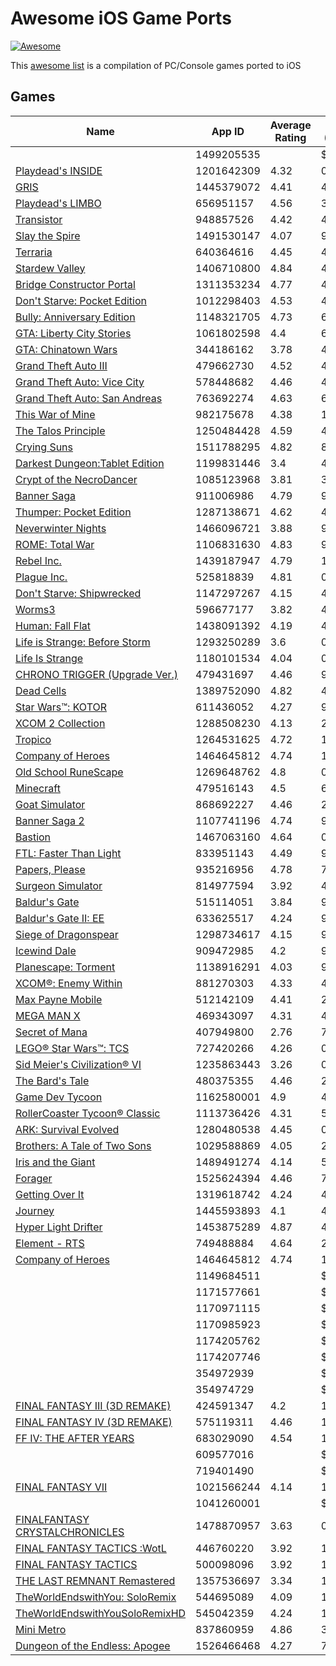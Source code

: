 # Awesome iOS Game Ports

[![Awesome](https://awesome.re/badge.svg)](https://awesome.re)

This [awesome list](https://github.com/sindresorhus/awesome#readme) is a compilation of PC/Console games ported to iOS

## Games

Name | App ID | Average Rating | Price (USD)
--- | --- | --- | ---
[](https://apps.apple.com/ie/app/thronebreaker/id1499205535) | 1499205535 |  | $ 
[Playdead's INSIDE](https://apps.apple.com/ie/app/thronebreaker/id1201642309) | 1201642309 | 4.32 | 0.0$ 
[GRIS](https://apps.apple.com/ie/app/thronebreaker/id1445379072) | 1445379072 | 4.41 | 4.99$ 
[Playdead's LIMBO](https://apps.apple.com/ie/app/thronebreaker/id656951157) | 656951157 | 4.56 | 3.99$ 
[Transistor](https://apps.apple.com/ie/app/thronebreaker/id948857526) | 948857526 | 4.42 | 4.99$ 
[Slay the Spire](https://apps.apple.com/ie/app/thronebreaker/id1491530147) | 1491530147 | 4.07 | 9.99$ 
[Terraria](https://apps.apple.com/ie/app/thronebreaker/id640364616) | 640364616 | 4.45 | 4.99$ 
[Stardew Valley](https://apps.apple.com/ie/app/thronebreaker/id1406710800) | 1406710800 | 4.84 | 4.99$ 
[Bridge Constructor Portal](https://apps.apple.com/ie/app/thronebreaker/id1311353234) | 1311353234 | 4.77 | 4.99$ 
[Don't Starve: Pocket Edition](https://apps.apple.com/ie/app/thronebreaker/id1012298403) | 1012298403 | 4.53 | 4.99$ 
[Bully: Anniversary Edition](https://apps.apple.com/ie/app/thronebreaker/id1148321705) | 1148321705 | 4.73 | 6.99$ 
[GTA: Liberty City Stories](https://apps.apple.com/ie/app/thronebreaker/id1061802598) | 1061802598 | 4.4 | 6.99$ 
[GTA: Chinatown Wars](https://apps.apple.com/ie/app/thronebreaker/id344186162) | 344186162 | 3.78 | 4.99$ 
[Grand Theft Auto III](https://apps.apple.com/ie/app/thronebreaker/id479662730) | 479662730 | 4.52 | 4.99$ 
[Grand Theft Auto: Vice City](https://apps.apple.com/ie/app/thronebreaker/id578448682) | 578448682 | 4.46 | 4.99$ 
[Grand Theft Auto: San Andreas](https://apps.apple.com/ie/app/thronebreaker/id763692274) | 763692274 | 4.63 | 6.99$ 
[This War of Mine](https://apps.apple.com/ie/app/thronebreaker/id982175678) | 982175678 | 4.38 | 13.99$ 
[The Talos Principle](https://apps.apple.com/ie/app/thronebreaker/id1250484428) | 1250484428 | 4.59 | 4.99$ 
[Crying Suns](https://apps.apple.com/ie/app/thronebreaker/id1511788295) | 1511788295 | 4.82 | 8.99$ 
[Darkest Dungeon:Tablet Edition](https://apps.apple.com/ie/app/thronebreaker/id1199831446) | 1199831446 | 3.4 | 4.99$ 
[Crypt of the NecroDancer](https://apps.apple.com/ie/app/thronebreaker/id1085123968) | 1085123968 | 3.81 | 3.99$ 
[Banner Saga](https://apps.apple.com/ie/app/thronebreaker/id911006986) | 911006986 | 4.79 | 9.99$ 
[Thumper: Pocket Edition](https://apps.apple.com/ie/app/thronebreaker/id1287138671) | 1287138671 | 4.62 | 4.99$ 
[Neverwinter Nights](https://apps.apple.com/ie/app/thronebreaker/id1466096721) | 1466096721 | 3.88 | 9.99$ 
[ROME: Total War](https://apps.apple.com/ie/app/thronebreaker/id1106831630) | 1106831630 | 4.83 | 9.99$ 
[Rebel Inc.](https://apps.apple.com/ie/app/thronebreaker/id1439187947) | 1439187947 | 4.79 | 1.99$ 
[Plague Inc.](https://apps.apple.com/ie/app/thronebreaker/id525818839) | 525818839 | 4.81 | 0.99$ 
[Don't Starve: Shipwrecked](https://apps.apple.com/ie/app/thronebreaker/id1147297267) | 1147297267 | 4.15 | 4.99$ 
[Worms3](https://apps.apple.com/ie/app/thronebreaker/id596677177) | 596677177 | 3.82 | 4.99$ 
[Human: Fall Flat](https://apps.apple.com/ie/app/thronebreaker/id1438091392) | 1438091392 | 4.19 | 4.99$ 
[Life is Strange: Before Storm](https://apps.apple.com/ie/app/thronebreaker/id1293250289) | 1293250289 | 3.6 | 0.0$ 
[Life Is Strange](https://apps.apple.com/ie/app/thronebreaker/id1180101534) | 1180101534 | 4.04 | 0.0$ 
[CHRONO TRIGGER (Upgrade Ver.)](https://apps.apple.com/ie/app/thronebreaker/id479431697) | 479431697 | 4.46 | 9.99$ 
[Dead Cells](https://apps.apple.com/ie/app/thronebreaker/id1389752090) | 1389752090 | 4.82 | 4.99$ 
[Star Wars™: KOTOR](https://apps.apple.com/ie/app/thronebreaker/id611436052) | 611436052 | 4.27 | 9.99$ 
[XCOM 2 Collection](https://apps.apple.com/ie/app/thronebreaker/id1288508230) | 1288508230 | 4.13 | 24.99$ 
[Tropico](https://apps.apple.com/ie/app/thronebreaker/id1264531625) | 1264531625 | 4.72 | 11.99$ 
[Company of Heroes](https://apps.apple.com/ie/app/thronebreaker/id1464645812) | 1464645812 | 4.74 | 13.99$ 
[Old School RuneScape](https://apps.apple.com/ie/app/thronebreaker/id1269648762) | 1269648762 | 4.8 | 0.0$ 
[Minecraft](https://apps.apple.com/ie/app/thronebreaker/id479516143) | 479516143 | 4.5 | 6.99$ 
[Goat Simulator](https://apps.apple.com/ie/app/thronebreaker/id868692227) | 868692227 | 4.46 | 2.99$ 
[Banner Saga 2](https://apps.apple.com/ie/app/thronebreaker/id1107741196) | 1107741196 | 4.74 | 9.99$ 
[Bastion](https://apps.apple.com/ie/app/thronebreaker/id1467063160) | 1467063160 | 4.64 | 0.0$ 
[FTL: Faster Than Light](https://apps.apple.com/ie/app/thronebreaker/id833951143) | 833951143 | 4.49 | 9.99$ 
[Papers, Please](https://apps.apple.com/ie/app/thronebreaker/id935216956) | 935216956 | 4.78 | 7.99$ 
[Surgeon Simulator](https://apps.apple.com/ie/app/thronebreaker/id814977594) | 814977594 | 3.92 | 4.99$ 
[Baldur's Gate](https://apps.apple.com/ie/app/thronebreaker/id515114051) | 515114051 | 3.84 | 9.99$ 
[Baldur's Gate II: EE](https://apps.apple.com/ie/app/thronebreaker/id633625517) | 633625517 | 4.24 | 9.99$ 
[Siege of Dragonspear](https://apps.apple.com/ie/app/thronebreaker/id1298734617) | 1298734617 | 4.15 | 9.99$ 
[Icewind Dale](https://apps.apple.com/ie/app/thronebreaker/id909472985) | 909472985 | 4.2 | 9.99$ 
[Planescape: Torment](https://apps.apple.com/ie/app/thronebreaker/id1138916291) | 1138916291 | 4.03 | 9.99$ 
[XCOM®: Enemy Within](https://apps.apple.com/ie/app/thronebreaker/id881270303) | 881270303 | 4.33 | 4.99$ 
[Max Payne Mobile](https://apps.apple.com/ie/app/thronebreaker/id512142109) | 512142109 | 4.41 | 2.99$ 
[MEGA MAN X](https://apps.apple.com/ie/app/thronebreaker/id469343097) | 469343097 | 4.31 | 4.99$ 
[Secret of Mana](https://apps.apple.com/ie/app/thronebreaker/id407949800) | 407949800 | 2.76 | 7.99$ 
[LEGO® Star Wars™: TCS](https://apps.apple.com/ie/app/thronebreaker/id727420266) | 727420266 | 4.26 | 0.0$ 
[Sid Meier's Civilization® VI](https://apps.apple.com/ie/app/thronebreaker/id1235863443) | 1235863443 | 3.26 | 0.0$ 
[The Bard's Tale](https://apps.apple.com/ie/app/thronebreaker/id480375355) | 480375355 | 4.46 | 2.99$ 
[Game Dev Tycoon](https://apps.apple.com/ie/app/thronebreaker/id1162580001) | 1162580001 | 4.9 | 4.99$ 
[RollerCoaster Tycoon® Classic](https://apps.apple.com/ie/app/thronebreaker/id1113736426) | 1113736426 | 4.31 | 5.99$ 
[ARK: Survival Evolved](https://apps.apple.com/ie/app/thronebreaker/id1280480538) | 1280480538 | 4.45 | 0.0$ 
[Brothers: A Tale of Two Sons](https://apps.apple.com/ie/app/thronebreaker/id1029588869) | 1029588869 | 4.05 | 2.99$ 
[Iris and the Giant](https://apps.apple.com/ie/app/thronebreaker/id1489491274) | 1489491274 | 4.14 | 5.99$ 
[Forager](https://apps.apple.com/ie/app/thronebreaker/id1525624394) | 1525624394 | 4.46 | 7.99$ 
[Getting Over It](https://apps.apple.com/ie/app/thronebreaker/id1319618742) | 1319618742 | 4.24 | 4.99$ 
[Journey](https://apps.apple.com/ie/app/thronebreaker/id1445593893) | 1445593893 | 4.1 | 4.99$ 
[Hyper Light Drifter](https://apps.apple.com/ie/app/thronebreaker/id1453875289) | 1453875289 | 4.87 | 4.99$ 
[Element - RTS](https://apps.apple.com/ie/app/thronebreaker/id749488884) | 749488884 | 4.64 | 2.99$ 
[Company of Heroes](https://apps.apple.com/ie/app/thronebreaker/id1464645812) | 1464645812 | 4.74 | 13.99$ 
[](https://apps.apple.com/ie/app/thronebreaker/id1149684511) | 1149684511 |  | $ 
[](https://apps.apple.com/ie/app/thronebreaker/id1171577661) | 1171577661 |  | $ 
[](https://apps.apple.com/ie/app/thronebreaker/id1170971115) | 1170971115 |  | $ 
[](https://apps.apple.com/ie/app/thronebreaker/id1170985923) | 1170985923 |  | $ 
[](https://apps.apple.com/ie/app/thronebreaker/id1174205762) | 1174205762 |  | $ 
[](https://apps.apple.com/ie/app/thronebreaker/id1174207746) | 1174207746 |  | $ 
[](https://apps.apple.com/ie/app/thronebreaker/id354972939) | 354972939 |  | $ 
[](https://apps.apple.com/ie/app/thronebreaker/id354974729) | 354974729 |  | $ 
[FINAL FANTASY III (3D REMAKE)](https://apps.apple.com/ie/app/thronebreaker/id424591347) | 424591347 | 4.2 | 14.99$ 
[FINAL FANTASY IV (3D REMAKE)](https://apps.apple.com/ie/app/thronebreaker/id575119311) | 575119311 | 4.46 | 14.99$ 
[FF IV: THE AFTER YEARS](https://apps.apple.com/ie/app/thronebreaker/id683029090) | 683029090 | 4.54 | 14.99$ 
[](https://apps.apple.com/ie/app/thronebreaker/id609577016) | 609577016 |  | $ 
[](https://apps.apple.com/ie/app/thronebreaker/id719401490) | 719401490 |  | $ 
[FINAL FANTASY VII](https://apps.apple.com/ie/app/thronebreaker/id1021566244) | 1021566244 | 4.14 | 15.99$ 
[](https://apps.apple.com/ie/app/thronebreaker/id1041260001) | 1041260001 |  | $ 
[FINALFANTASY CRYSTALCHRONICLES](https://apps.apple.com/ie/app/thronebreaker/id1478870957) | 1478870957 | 3.63 | 0.0$ 
[FINAL FANTASY TACTICS :WotL](https://apps.apple.com/ie/app/thronebreaker/id446760220) | 446760220 | 3.92 | 13.99$ 
[FINAL FANTASY TACTICS](https://apps.apple.com/ie/app/thronebreaker/id500098096) | 500098096 | 3.92 | 15.99$ 
[THE LAST REMNANT Remastered](https://apps.apple.com/ie/app/thronebreaker/id1357536697) | 1357536697 | 3.34 | 19.99$ 
[TheWorldEndswithYou: SoloRemix](https://apps.apple.com/ie/app/thronebreaker/id544695089) | 544695089 | 4.09 | 17.99$ 
[TheWorldEndswithYouSoloRemixHD](https://apps.apple.com/ie/app/thronebreaker/id545042359) | 545042359 | 4.24 | 19.99$ 
[Mini Metro](https://apps.apple.com/ie/app/thronebreaker/id837860959) | 837860959 | 4.86 | 3.99$ 
[Dungeon of the Endless: Apogee](https://apps.apple.com/ie/app/thronebreaker/id1526466468) | 1526466468 | 4.27 | 7.99$ 

